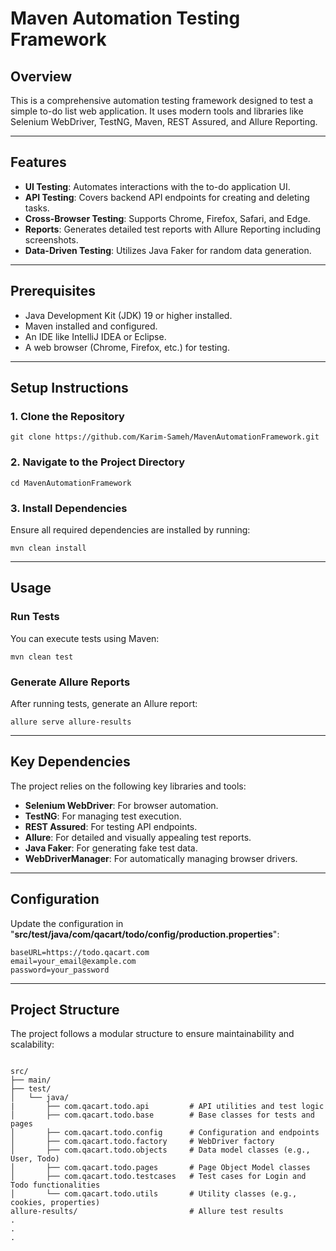 # Maven Automation Testing Framework

## Overview
This is a comprehensive automation testing framework designed to test a simple to-do list web application. It uses modern tools and libraries like Selenium WebDriver, TestNG, Maven, REST Assured, and Allure Reporting.

---

## Features
- **UI Testing**: Automates interactions with the to-do application UI.
- **API Testing**: Covers backend API endpoints for creating and deleting tasks.
- **Cross-Browser Testing**: Supports Chrome, Firefox, Safari, and Edge.
- **Reports**: Generates detailed test reports with Allure Reporting including screenshots.
- **Data-Driven Testing**: Utilizes Java Faker for random data generation.

---

## Prerequisites
- Java Development Kit (JDK) 19 or higher installed.
- Maven installed and configured.
- An IDE like IntelliJ IDEA or Eclipse.
- A web browser (Chrome, Firefox, etc.) for testing.

---

## Setup Instructions

### 1. Clone the Repository
```
git clone https://github.com/Karim-Sameh/MavenAutomationFramework.git
```

### 2. Navigate to the Project Directory
```
cd MavenAutomationFramework
```

### 3. Install Dependencies
Ensure all required dependencies are installed by running:
```
mvn clean install
```

---

## Usage

### Run Tests
You can execute tests using Maven:
```
mvn clean test
```

### Generate Allure Reports
After running tests, generate an Allure report:
```
allure serve allure-results
```

---

## Key Dependencies

The project relies on the following key libraries and tools:

- **Selenium WebDriver**: For browser automation.
- **TestNG**: For managing test execution.
- **REST Assured**: For testing API endpoints.
- **Allure**: For detailed and visually appealing test reports.
- **Java Faker**: For generating fake test data.
- **WebDriverManager**: For automatically managing browser drivers.

---

## Configuration

Update the configuration in "**src/test/java/com/qacart/todo/config/production.properties**":
```
baseURL=https://todo.qacart.com
email=your_email@example.com
password=your_password
```

---

## Project Structure

The project follows a modular structure to ensure maintainability and scalability:
```

src/
├── main/
├── test/
│   └── java/
|       ├── com.qacart.todo.api         # API utilities and test logic
│       ├── com.qacart.todo.base        # Base classes for tests and pages
│       ├── com.qacart.todo.config      # Configuration and endpoints
│       ├── com.qacart.todo.factory     # WebDriver factory
│       ├── com.qacart.todo.objects     # Data model classes (e.g., User, Todo)
│       ├── com.qacart.todo.pages       # Page Object Model classes
│       ├── com.qacart.todo.testcases   # Test cases for Login and Todo functionalities
│       └── com.qacart.todo.utils       # Utility classes (e.g., cookies, properties)
allure-results/                         # Allure test results
.
.
.
```
